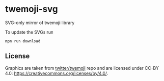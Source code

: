 # twemoji-svg

SVG-only mirror of twemoji library

To update the SVGs run

```
npm run download
```

## License

Graphics are taken from [twitter/twemoji](https://github.com/twitter/twemoji/) repo and are licensed under CC-BY 4.0: https://creativecommons.org/licenses/by/4.0/.
